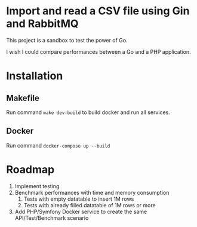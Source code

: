 # Import and read a CSV file using Gin and RabbitMQ
This project is a sandbox to test the power of Go.

I wish I could compare performances between a Go and a PHP application.

# Installation
## Makefile
Run command `make dev-build` to build docker and run all services.

## Docker
Run command `docker-compose up --build`

# Roadmap
1. Implement testing
2. Benchmark performances with time and memory consumption
    1. Tests with empty datatable to insert 1M rows
    2. Tests with already filled datatable of 1M rows or more
3. Add PHP/Symfony Docker service to create the same API/Test/Benchmark scenario
